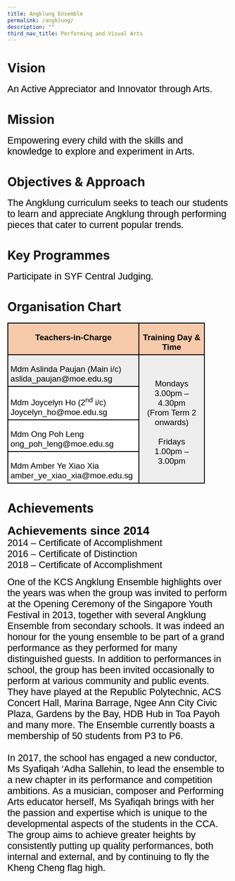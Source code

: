 ```yaml
---
title: Angklung Ensemble
permalink: /angklung/
description: ""
third_nav_title: Performing and Visual Arts
---
```

# Vision
<span style="font-size:16.0pt;font-family:Arial;color:black">An Active Appreciator and Innovator through Arts.

# Mission
<span style="font-size:16.0pt;font-family:Arial;color:black">Empowering every child with the skills and knowledge to explore and experiment in Arts.

# Objectives &amp; Approach
<span style="font-size:16.0pt;font-family:Arial;color:black">The Angklung curriculum seeks to teach our students to learn and appreciate Angklung through performing pieces that cater to current popular trends.

# Key Programmes
<span style="font-size:16.0pt;font-family:Arial;color:black">Participate in SYF Central Judging.<br>

# Organisation Chart

<table style="width:336.75pt;background:white;border-collapse:collapse;border:none;
 mso-border-alt:solid windowtext 1.5pt;mso-yfti-tbllook:1184;mso-border-insideh:
 1.5pt solid windowtext;mso-border-insidev:1.5pt solid windowtext" width="449" cellpadding="0" cellspacing="0" border="1" class="MsoNormalTable"><tbody><tr style="mso-yfti-irow:0;mso-yfti-firstrow:yes;height:9.5pt"><td style="width:217.05pt;border:solid windowtext 1.5pt;
  background:#F7CAAC;mso-background-themecolor:accent2;mso-background-themetint:
  102;padding:3.75pt 3.75pt 3.75pt 3.75pt;height:9.5pt" valign="top" width="289"><p style="margin-bottom:0in;text-align:center;
  line-height:normal" align="center" class="MsoNormal"><b><span style="font-size:14.0pt;font-family:&quot;Arial&quot;,sans-serif;
  mso-fareast-font-family:&quot;Times New Roman&quot;;color:black">Teachers-in-Charge</span></b></p></td><td style="width:119.7pt;border:solid windowtext 1.5pt;
  border-left:none;mso-border-left-alt:solid windowtext 1.5pt;background:#F7CAAC;
  mso-background-themecolor:accent2;mso-background-themetint:102;padding:3.75pt 3.75pt 3.75pt 3.75pt;
  height:9.5pt" valign="top" width="160"><p style="margin-bottom:0in;text-align:center;
  line-height:normal" align="center" class="MsoNormal"><b><span style="font-size:14.0pt;font-family:&quot;Arial&quot;,sans-serif;
  mso-fareast-font-family:&quot;Times New Roman&quot;;color:black">Training Day &amp; Time</span></b></p></td></tr><tr style="mso-yfti-irow:1;height:19.2pt"><td style="width:217.05pt;border:solid windowtext 1.5pt;border-top:
  none;mso-border-top-alt:solid windowtext 1.5pt;background:#EEEEEE;padding:
  3.75pt 3.75pt 3.75pt 3.75pt;height:19.2pt" width="289"><p style="margin-bottom:0in;line-height:normal" class="MsoNormal"><span style="font-size:14.0pt;font-family:&quot;Arial&quot;,sans-serif;mso-fareast-font-family:
  &quot;Times New Roman&quot;;color:black">Mdm Aslinda Paujan (Main i/c)<br>aslida_paujan@moe.edu.sg</span></p></td><td style="width:119.7pt;border-top:none;border-left:
  none;border-bottom:solid windowtext 1.5pt;border-right:solid windowtext 1.5pt;
  mso-border-top-alt:solid windowtext 1.5pt;mso-border-left-alt:solid windowtext 1.5pt;
  background:#EEEEEE;padding:3.75pt 3.75pt 3.75pt 3.75pt;height:19.2pt" rowspan="4" width="160"><p style="margin-bottom:0in;text-align:center;
  line-height:normal" align="center" class="MsoNormal"><span style="font-size:14.0pt;font-family:&quot;Arial&quot;,sans-serif;
  mso-fareast-font-family:&quot;Times New Roman&quot;;color:black">Mondays<br>3.00pm – 4.30pm<br>(From Term 2 onwards)<br><br>Fridays<br>1.00pm – 3.00pm</span></p></td></tr><tr style="mso-yfti-irow:2;height:9.2pt"><td style="width:217.05pt;border:solid windowtext 1.5pt;border-top:
  none;mso-border-top-alt:solid windowtext 1.5pt;padding:3.75pt 3.75pt 3.75pt 3.75pt;
  height:9.2pt" width="289"><p style="margin-bottom:0in;line-height:normal" class="MsoNormal"><span style="font-size:14.0pt;font-family:&quot;Arial&quot;,sans-serif;mso-fareast-font-family:
  &quot;Times New Roman&quot;;color:black">Mdm Joycelyn Ho (2<sup>nd</sup> i/c)<br>Joycelyn_ho@moe.edu.sg</span></p></td></tr><tr style="mso-yfti-irow:3;height:9.2pt"><td style="width:217.05pt;border:solid windowtext 1.5pt;border-top:
  none;mso-border-top-alt:solid windowtext 1.5pt;padding:3.75pt 3.75pt 3.75pt 3.75pt;
  height:9.2pt" width="289"><p style="margin-bottom:0in;line-height:normal" class="MsoNormal"><span style="font-size:14.0pt;font-family:&quot;Arial&quot;,sans-serif;mso-fareast-font-family:
  &quot;Times New Roman&quot;;color:black">Mdm Ong Poh Leng<br>ong_poh_leng@moe.edu.sg</span></p></td></tr><tr style="mso-yfti-irow:4;mso-yfti-lastrow:yes;height:9.2pt"><td style="width:217.05pt;border:solid windowtext 1.5pt;border-top:
  none;mso-border-top-alt:solid windowtext 1.5pt;padding:3.75pt 3.75pt 3.75pt 3.75pt;
  height:9.2pt" width="289"><p style="margin-bottom:0in;line-height:normal" class="MsoNormal"><span style="font-size:14.0pt;font-family:&quot;Arial&quot;,sans-serif;mso-fareast-font-family:
  &quot;Times New Roman&quot;;color:black">Mdm Amber Ye Xiao Xia<br>amber_ye_xiao_xia@moe.edu.sg</span></p></td></tr></tbody></table>

# Achievements
<span style="font-size:20.0pt;font-family:Arial;color:black"><b>Achievements since 2014</b><br>
<span style="font-size:16.0pt;font-family:Arial;color:black">2014 – Certificate of Accomplishment<br>2016 – Certificate of Distinction<br>2018 – Certificate of Accomplishment<br>

<span style="font-size:16.0pt;font-family:Arial;color:black">One of the KCS Angklung Ensemble highlights over the years was when the group was invited to perform at the Opening Ceremony of the Singapore Youth Festival in 2013, together with several Angklung Ensemble from secondary schools. It was indeed an honour for the young ensemble to be part of a grand performance as they performed for many distinguished guests. In addition to performances in school, the group has been invited occasionally to perform at various community and public events. They have played at the Republic Polytechnic, ACS Concert Hall, Marina Barrage, Ngee Ann City Civic Plaza, Gardens by the Bay, HDB Hub in Toa Payoh and many more. The Ensemble currently boasts a membership of 50 students from P3 to P6.<br><br>
In 2017, the school has engaged a new conductor, Ms Syafiqah ‘Adha Sallehin, to lead the ensemble to a new chapter in its performance and competition ambitions. As a musician, composer and Performing Arts educator herself, Ms Syafiqah brings with her the passion and expertise which is unique to the developmental aspects of the students in the CCA. The group aims to achieve greater heights by consistently putting up quality performances, both internal and external, and by continuing to fly the Kheng Cheng flag high.